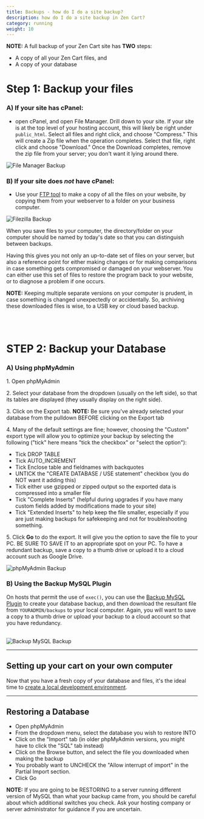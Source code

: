 ```yaml
---
title: Backups - how do I do a site backup? 
description: how do I do a site backup in Zen Cart? 
category: running
weight: 10
---
```


**NOTE:** A full backup of your Zen Cart site has **TWO** steps: 

- A copy of all your Zen Cart files, and  
- A copy of your database

# Step 1: Backup your files 

### A) If your site has cPanel: 

- open cPanel, and open File Manager. Drill down to your site.  If your site is at the top level of your hosting account, this will likely be right under `public_html`.  Select all files and right click, and choose "Compress."  This will create a Zip file when the operation completes.  Select that file, right click and choose "Download."  Once the Download completes, remove the zip file from your server; you don't want it lying around there. 

![File Manager Backup](/images/file_manager_backup.png)

### B) If your site does *not* have cPanel: 

- Use your [FTP tool](/user/first_steps/useful_tools/#ftp-tools) to make a copy of all the files on your website, by copying them from your webserver to a folder on your business computer. 

![Filezilla Backup](/images/filezilla_backup.png)

When you save files to your computer, the directory/folder on your computer should be named by today's date so that you can distinguish between backups.  

Having this gives you not only an up-to-date set of files on your server, but also a reference point for either making changes or for making comparisons in case something gets compromised or damaged on your webserver. You can either use this set of files to restore the program back to your website, or to diagnose a problem if one occurs.  

**NOTE:** Keeping multiple separate versions on your computer is prudent, in case something is changed unexpectedly or accidentally. So, archiving these downloaded files is wise, to a USB key or cloud based backup. 

<br><br>


# STEP 2: Backup your Database  

### A) Using phpMyAdmin 

1\. Open phpMyAdmin  

2\. Select your database from the dropdown (usually on the left side), so that its tables are displayed (they usually display on the right side).  

3\. Click on the Export tab. **NOTE:** Be sure you've already selected your database from the pulldown BEFORE clicking on the Export tab

4\. Many of the default settings are fine; however, choosing the "Custom" export type will allow you to optimize your backup by selecting the following ("tick" here means "tick the checkbox" or "select the option"):

- Tick DROP TABLE
- Tick AUTO_INCREMENT
- Tick Enclose table and fieldnames with backquotes
- UNTICK the "CREATE DATABASE / USE statement" checkbox (you do NOT want it adding this)
- Tick either use gzipped or zipped output so the exported data is compressed into a smaller file
- Tick "Complete Inserts" (helpful during upgrades if you have many custom fields added by modifications made to your site)
- Tick "Extended Inserts" to help keep the file smaller, especially if you are just making backups for safekeeping and not for troubleshooting something.

5\. Click **Go** to do the export. It will give you the option to save the file to your PC. BE SURE TO SAVE IT to an appropriate spot on your PC. 
To have a redundant backup, save a copy to a thumb drive or upload it to a cloud account such as 
Google Drive.

![phpMyAdmin Backup](/images/phpMyAdmin_backup.png)

### B) Using the Backup MySQL Plugin 

On hosts that permit the use of `exec()`, you can use the 
[Backup MySQL Plugin](https://www.zen-cart.com/downloads.php?do=file&id=7)
to create your database backup, and then download the resultant file
from `YOURADMIN/backups` to your local computer.  Again, you will 
want to save a copy to a thumb drive or upload your backup to a cloud account so that you have 
redundancy. 
<br><br>

![Backup MySQL Backup](/images/mysql_backup.png)

--- 
## Setting up your cart on your own computer 

Now that you have a fresh copy of your database and files, it's the 
ideal time to [create a local development environment](/user/running/local_testing/). 

--- 

## Restoring a Database

- Open phpMyAdmin  
- From the dropdown menu, select the database you wish to restore INTO  
- Click on the "Import" tab (in older phpMyAdmin versions, you might have to click the "SQL" tab instead)  
- Click on the Browse button, and select the file you downloaded when making the backup  
- You probably want to UNCHECK the "Allow interrupt of import" in the Partial Import section.  
- Click Go  

**NOTE:** If you are going to be RESTORING to a server running different version of MySQL than what your backup came from, you should be careful about which additional switches you check. Ask your hosting company or server administrator for guidance if you are uncertain.
